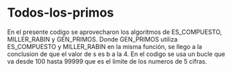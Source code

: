 # Todos-los-primos
En el presente codigo se aprovecharon los algoritmos de ES_COMPUESTO, MILLER_RABIN y GEN_PRIMOS.
Donde GEN_PRIMOS utiliza ES_COMPUESTO y MILLER_RABIN en la misma función, se llego a la conclusion de que el valor de s es b a la 4. 
En el codigo se usa un bucle que va desde 100 hasta 99999 que es el limite de los numeros de 5 cifras.
